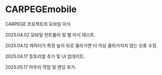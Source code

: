 # CARPEGEmobile

CARPEGE 프로젝트의 모바일 이식

2025.04.02 모바일 컨트롤러 및 웹 이식 테스트.

2025.04.12
캐릭터가 특정 높이 위로 올라가면 더 이상 올라가지지 않는 오류 수정.

2025.04.17 튜토리얼 추가 및 UI 업데이트.

2025.05.17 마무리 작업 및 엔딩 추가.
